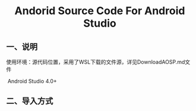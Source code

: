 # <center>Andorid Source Code For Android Studio</center>

## 一、说明

​		使用环境：源代码位置，采用了WSL下载的文件源，详见DownloadAOSP.md文件

​						   Android Studio 4.0+

## 二、导入方式

